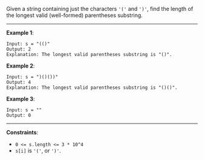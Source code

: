 Given a string containing just the characters `'('` and `')'`, find the length of the longest valid (well-formed) parentheses substring.

---
**Example 1**:

    Input: s = "(()"
    Output: 2
    Explanation: The longest valid parentheses substring is "()".

**Example 2**:

    Input: s = ")()())"
    Output: 4
    Explanation: The longest valid parentheses substring is "()()".

**Example 3**:

    Input: s = ""
    Output: 0
 
---
**Constraints**:
- `0 <= s.length <= 3 * 10^4`
- `s[i]` is `'('`, or `')'`.